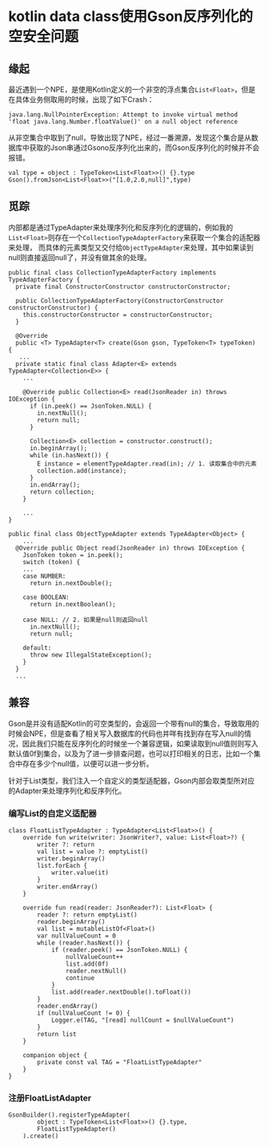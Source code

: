 # kotlin data class使用Gson反序列化的空安全问题

## 缘起
最近遇到一个NPE，是使用Kotlin定义的一个非空的浮点集合`List<Float>`，但是在具体业务侧取用的时候，出现了如下Crash：
```
java.lang.NullPointerException: Attempt to invoke virtual method 'float java.lang.Number.floatValue()' on a null object reference
```
从非空集合中取到了null，导致出现了NPE，经过一番溯源，发现这个集合是从数据库中获取的Json串通过Gsono反序列化出来的，而Gson反序列化的时候并不会报错。

```
val type = object : TypeToken<List<Float>>() {}.type
Gson().fromJson<List<Float>>("[1.0,2.0,null]",type)
```

## 觅踪
内部都是通过TypeAdapter来处理序列化和反序列化的逻辑的，例如我的`List<Float>`则存在一个`CollectionTypeAdapterFactory`来获取一个集合的适配器来处理，
而具体的元素类型又交付给`ObjectTypeAdapter`来处理，其中如果读到null则直接返回null了，并没有做其余的处理。

```
public final class CollectionTypeAdapterFactory implements TypeAdapterFactory {
  private final ConstructorConstructor constructorConstructor;

  public CollectionTypeAdapterFactory(ConstructorConstructor constructorConstructor) {
    this.constructorConstructor = constructorConstructor;
  }

  @Override
  public <T> TypeAdapter<T> create(Gson gson, TypeToken<T> typeToken) {
   ...
  private static final class Adapter<E> extends TypeAdapter<Collection<E>> {
    ...

    @Override public Collection<E> read(JsonReader in) throws IOException {
      if (in.peek() == JsonToken.NULL) {
        in.nextNull();
        return null;
      }

      Collection<E> collection = constructor.construct();
      in.beginArray();
      while (in.hasNext()) {
        E instance = elementTypeAdapter.read(in); // 1. 读取集合中的元素
        collection.add(instance);
      }
      in.endArray();
      return collection;
    }

    ...
}

public final class ObjectTypeAdapter extends TypeAdapter<Object> {
    ...
  @Override public Object read(JsonReader in) throws IOException {
    JsonToken token = in.peek();
    switch (token) {
    ...
    case NUMBER:
      return in.nextDouble();

    case BOOLEAN:
      return in.nextBoolean();

    case NULL: // 2. 如果是null则返回null
      in.nextNull();
      return null;

    default:
      throw new IllegalStateException();
    }
  }
  ...

```
## 兼容
Gson是并没有适配Kotlin的可空类型的，会返回一个带有null的集合，导致取用的时候会NPE，但是查看了相关写入数据库的代码也并咩有找到存在写入null的情况，因此我们只能在反序列化的时候坐一个兼容逻辑，如果读取到null值则则写入默认值0f到集合，以及为了进一步排查问题，也可以打印相关的日志，比如一个集合中存在多少个null值，以便可以进一步分析。

针对于List<Float>类型，我们注入一个自定义的类型适配器，Gson内部会取类型所对应的Adapter来处理序列化和反序列化。

### 编写List<Float>的自定义适配器
```
class FloatListTypeAdapter : TypeAdapter<List<Float>>() {
    override fun write(writer: JsonWriter?, value: List<Float>?) {
        writer ?: return
        val list = value ?: emptyList()
        writer.beginArray()
        list.forEach {
            writer.value(it)
        }
        writer.endArray()
    }

    override fun read(reader: JsonReader?): List<Float> {
        reader ?: return emptyList()
        reader.beginArray()
        val list = mutableListOf<Float>()
        var nullValueCount = 0
        while (reader.hasNext()) {
            if (reader.peek() == JsonToken.NULL) {
                nullValueCount++
                list.add(0f)
                reader.nextNull()
                continue
            }
            list.add(reader.nextDouble().toFloat())
        }
        reader.endArray()
        if (nullValueCount != 0) {
            Logger.e(TAG, "[read] nullCount = $nullValueCount")
        }
        return list
    }

    companion object {
        private const val TAG = "FloatListTypeAdapter"
    }
}
```
### 注册FloatListAdapter
```
GsonBuilder().registerTypeAdapter(
        object : TypeToken<List<Float>>() {}.type,
        FloatListTypeAdapter()
    ).create()
```
